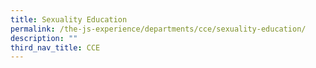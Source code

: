 ```yaml
---
title: Sexuality Education
permalink: /the-js-experience/departments/cce/sexuality-education/
description: ""
third_nav_title: CCE
---
```


